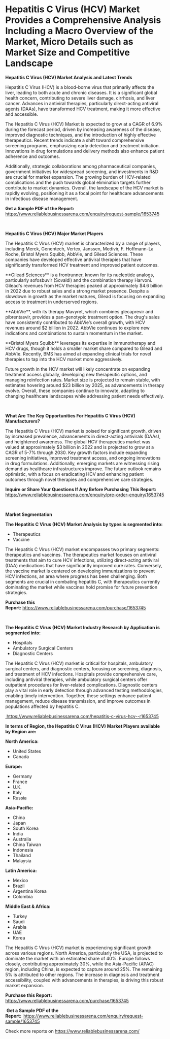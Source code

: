 <p><h1>Hepatitis C Virus (HCV) Market Provides a Comprehensive Analysis Including a Macro Overview of the Market, Micro Details such as Market Size and Competitive Landscape</h1></p><p><strong>Hepatitis C Virus (HCV) Market Analysis and Latest Trends</strong></p>
<p><p>Hepatitis C Virus (HCV) is a blood-borne virus that primarily affects the liver, leading to both acute and chronic diseases. It is a significant global health concern, contributing to severe liver damage, cirrhosis, and liver cancer. Advances in antiviral therapies, particularly direct-acting antiviral agents (DAAs), have transformed HCV treatment, making it more effective and accessible.</p><p>The Hepatitis C Virus (HCV) Market is expected to grow at a CAGR of 6.9% during the forecast period, driven by increasing awareness of the disease, improved diagnostic techniques, and the introduction of highly effective therapeutics. Recent trends indicate a shift toward comprehensive screening programs, emphasizing early detection and treatment initiation. Innovations in drug formulations and delivery methods also enhance patient adherence and outcomes.</p><p>Additionally, strategic collaborations among pharmaceutical companies, government initiatives for widespread screening, and investments in R&D are crucial for market expansion. The growing burden of HCV-related complications and the push towards global elimination targets further contribute to market dynamics. Overall, the landscape of the HCV market is rapidly evolving, positioning it as a focal point for healthcare advancements in infectious disease management.</p></p>
<p><strong>Get a Sample PDF of the Report:&nbsp;</strong> <a href="https://www.reliablebusinessarena.com/enquiry/request-sample/1653745?utm_campaign=2650&utm_medium=2&utm_source=Github&utm_content=ia&utm_term=03032025&utm_id=hepatitis-c-virus-hcv">https://www.reliablebusinessarena.com/enquiry/request-sample/1653745</a></p>
<p>&nbsp;</p>
<p><strong>Hepatitis C Virus (HCV) Major Market Players</strong></p>
<p><p>The Hepatitis C Virus (HCV) market is characterized by a range of players, including Merck, Genentech, Vertex, Janssen, Medivir, F. Hoffmann-La Roche, Bristol Myers Squibb, AbbVie, and Gilead Sciences. These companies have developed effective antiviral therapies that have significantly transformed HCV treatment and improved patient outcomes.</p><p>**Gilead Sciences** is a frontrunner, known for its nucleotide analogs, particularly sofosbuvir (Sovaldi) and the combination therapy Harvoni. Gilead's revenues from HCV therapies peaked at approximately $4.6 billion in 2022 due to robust sales and a strong market presence. Despite a slowdown in growth as the market matures, Gilead is focusing on expanding access to treatment in underserved regions.</p><p>**AbbVie**, with its therapy Mavyret, which combines glecaprevir and pibrentasvir, provides a pan-genotypic treatment option. The drug's sales have consistently contributed to AbbVie’s overall growth, with HCV revenues around $2 billion in 2022. AbbVie continues to explore new indications and combinations to sustain momentum in the market.</p><p>**Bristol Myers Squibb** leverages its expertise in immunotherapy and HCV drugs, though it holds a smaller market share compared to Gilead and AbbVie. Recently, BMS has aimed at expanding clinical trials for novel therapies to tap into the HCV market more aggressively.</p><p>Future growth in the HCV market will likely concentrate on expanding treatment access globally, developing new therapeutic options, and managing reinfection rates. Market size is projected to remain stable, with estimates hovering around $23 billion by 2025, as advancements in therapy evolve. Overall, these companies continue to innovate, adapting to changing healthcare landscapes while addressing patient needs effectively.</p></p>
<p>&nbsp;</p>
<p><strong>What Are The Key Opportunities For Hepatitis C Virus (HCV) Manufacturers?</strong></p>
<p><p>The Hepatitis C Virus (HCV) market is poised for significant growth, driven by increased prevalence, advancements in direct-acting antivirals (DAAs), and heightened awareness. The global HCV therapeutics market was valued at approximately $3 billion in 2022 and is projected to grow at a CAGR of 5-7% through 2030. Key growth factors include expanding screening initiatives, improved treatment access, and ongoing innovations in drug formulations. Additionally, emerging markets are witnessing rising demand as healthcare infrastructures improve. The future outlook remains optimistic, with a focus on eradicating HCV and enhancing patient outcomes through novel therapies and comprehensive care strategies.</p></p>
<p><strong>Inquire or Share Your Questions If Any Before Purchasing This Report:</strong> <a href="https://www.reliablebusinessarena.com/enquiry/pre-order-enquiry/1653745?utm_campaign=2650&utm_medium=2&utm_source=Github&utm_content=ia&utm_term=03032025&utm_id=hepatitis-c-virus-hcv">https://www.reliablebusinessarena.com/enquiry/pre-order-enquiry/1653745</a></p>
<p>&nbsp;</p>
<p><strong>Market Segmentation</strong></p>
<p><strong>The Hepatitis C Virus (HCV) Market Analysis by types is segmented into:</strong></p>
<p><ul><li>Therapeutics</li><li>Vaccine</li></ul></p>
<p><p>The Hepatitis C Virus (HCV) market encompasses two primary segments: therapeutics and vaccines. The therapeutics market focuses on antiviral treatments that aim to cure HCV infections, utilizing direct-acting antiviral (DAA) medications that have significantly improved cure rates. Conversely, the vaccine market is centered on developing immunizations to prevent HCV infections, an area where progress has been challenging. Both segments are crucial in combating hepatitis C, with therapeutics currently dominating the market while vaccines hold promise for future prevention strategies.</p></p>
<p><strong>Purchase this Report:&nbsp;</strong><a href="https://www.reliablebusinessarena.com/purchase/1653745?utm_campaign=2650&utm_medium=2&utm_source=Github&utm_content=ia&utm_term=03032025&utm_id=hepatitis-c-virus-hcv">https://www.reliablebusinessarena.com/purchase/1653745</a></p>
<p>&nbsp;</p>
<p><strong>The Hepatitis C Virus (HCV) Market Industry Research by Application is segmented into:</strong></p>
<p><ul><li>Hospitals</li><li>Ambulatory Surgical Centers</li><li>Diagnostic Centers</li></ul></p>
<p><p>The Hepatitis C Virus (HCV) market is critical for hospitals, ambulatory surgical centers, and diagnostic centers, focusing on screening, diagnosis, and treatment of HCV infections. Hospitals provide comprehensive care, including antiviral therapies, while ambulatory surgical centers offer outpatient procedures for liver-related complications. Diagnostic centers play a vital role in early detection through advanced testing methodologies, enabling timely intervention. Together, these settings enhance patient management, reduce disease transmission, and improve outcomes in populations affected by hepatitis C.</p></p>
<p><a href="https://www.reliablebusinessarena.com/hepatitis-c-virus-hcv--r1653745?utm_campaign=2650&utm_medium=2&utm_source=Github&utm_content=ia&utm_term=03032025&utm_id=hepatitis-c-virus-hcv">&nbsp;https://www.reliablebusinessarena.com/hepatitis-c-virus-hcv--r1653745</a></p>
<p><strong>In terms of Region, the Hepatitis C Virus (HCV) Market Players available by Region are:</strong></p>
<p>
    <p> <strong> North America: </strong>
        <ul>
            <li>United States</li>
            <li>Canada</li>
        </ul>
        </p> 
    <p> <strong> Europe: </strong>
        <ul>
            <li>Germany</li>
            <li>France</li>
            <li>U.K.</li>
            <li>Italy</li>
            <li>Russia</li>
        </ul>
        </p> 
    <p> <strong> Asia-Pacific: </strong>
        <ul>
            <li>China</li>
            <li>Japan</li>
            <li>South Korea</li>
            <li>India</li>
            <li>Australia</li>
            <li>China Taiwan</li>
            <li>Indonesia</li>
            <li>Thailand</li>
            <li>Malaysia</li>
        </ul>
        </p> 
    <p> <strong> Latin America: </strong>
        <ul>
            <li>Mexico</li>
            <li>Brazil</li>
            <li>Argentina Korea</li>
            <li>Colombia</li>
        </ul>
        </p> 
    <p> <strong> Middle East & Africa: </strong>
        <ul>
            <li>Turkey</li>
            <li>Saudi</li>
            <li>Arabia</li>
            <li>UAE</li>
            <li>Korea</li>
        </ul>
    </p>
    </p>
<p><p>The Hepatitis C Virus (HCV) market is experiencing significant growth across various regions. North America, particularly the USA, is projected to dominate the market with an estimated share of 40%. Europe follows closely, contributing approximately 30%, while the Asia-Pacific (APAC) region, including China, is expected to capture around 25%. The remaining 5% is attributed to other regions. The increase in diagnosis and treatment accessibility, coupled with advancements in therapies, is driving this robust market expansion.</p></p>
<p><strong>Purchase this Report: </strong><a href="https://www.reliablebusinessarena.com/purchase/1653745?utm_campaign=2650&utm_medium=2&utm_source=Github&utm_content=ia&utm_term=03032025&utm_id=hepatitis-c-virus-hcv">https://www.reliablebusinessarena.com/purchase/1653745</a></p>
<p>&nbsp;<strong>Get a Sample PDF of the Report:&nbsp;&nbsp;</strong><a href="https://www.reliablebusinessarena.com/enquiry/request-sample/1653745?utm_campaign=2650&utm_medium=2&utm_source=Github&utm_content=ia&utm_term=03032025&utm_id=hepatitis-c-virus-hcv">https://www.reliablebusinessarena.com/enquiry/request-sample/1653745</a></p>
<p><strong></strong></p>
<p>Check more reports on <a href="https://www.reliablebusinessarena.com/?utm_campaign=2650&utm_medium=2&utm_source=Github&utm_content=ia&utm_term=03032025&utm_id=hepatitis-c-virus-hcv">https://www.reliablebusinessarena.com/</a></p>